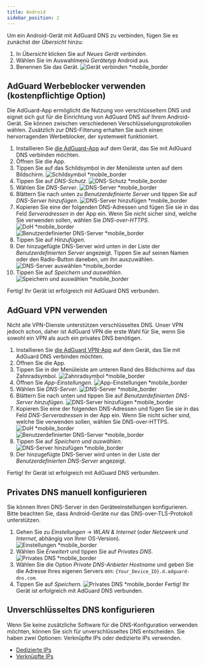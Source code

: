 ```yaml
---
title: Android
sidebar_position: 2
---
```


Um ein Android-Gerät mit AdGuard DNS zu verbinden, fügen Sie es zunächst der _Übersicht_ hinzu:

1. In _Übersicht_ klicken Sie auf _Neues Gerät verbinden_.
2. Wählen Sie im Auswahlmenü _Gerätetyp_ Android aus.
3. Benennen Sie das Gerät.
   ![Gerät verbinden \*mobile_border](https://cdn.adtidy.org/content/kb/dns/private/new_dns/connect/android_ab/choose_android.png)

## AdGuard Werbeblocker verwenden (kostenpflichtige Option)

Die AdGuard-App ermöglicht die Nutzung von verschlüsseltem DNS und eignet sich gut für die Einrichtung von AdGuard DNS auf Ihrem Android-Gerät. Sie können zwischen verschiedenen Verschlüsselungsprotokollen wählen. Zusätzlich zur DNS-Filterung erhalten Sie auch einen hervorragenden Werbeblocker, der systemweit funktioniert.

1. Installieren Sie [die AdGuard-App](https://adguard.com/adguard-android/overview.html) auf dem Gerät, das Sie mit AdGuard DNS verbinden möchten.
2. Öffnen Sie die App.
3. Tippen Sie auf das Schildsymbol in der Menüleiste unten auf dem Bildschirm.
   ![Schildsymbol \*mobile_border](https://cdn.adtidy.org/content/kb/dns/private/new_dns/connect/android_ab/android_step3.png)
4. Tippen Sie auf _DNS-Schutz_.
   ![DNS-Schutz \*mobile_border](https://cdn.adtidy.org/content/kb/dns/private/new_dns/connect/android_ab/android_step4.png)
5. Wählen Sie _DNS-Server_.
   ![DNS-Server \*mobile_border](https://cdn.adtidy.org/content/kb/dns/private/new_dns/connect/android_ab/android_step5.png)
6. Blättern Sie nach unten zu _Benutzerdefinierte Server_ und tippen Sie auf _DNS-Server hinzufügen_.
   ![DNS-Server hinzufügen \*mobile_border](https://cdn.adtidy.org/content/kb/dns/private/new_dns/connect/android_ab/android_step6.png)
7. Kopieren Sie eine der folgenden DNS-Adressen und fügen Sie sie in das Feld _Serveradressen_ in der App ein. Wenn Sie nicht sicher sind, welche Sie verwenden sollen, wählen Sie _DNS-over-HTTPS_.
   ![DoH \*mobile_border](https://cdn.adtidy.org/content/kb/dns/private/new_dns/connect/android_ab/android_step7_1.png)
   ![Benutzerdefinierter DNS-Server \*mobile_border](https://cdn.adtidy.org/content/kb/dns/private/new_dns/connect/android_ab/android_step7_2.png)
8. Tippen Sie auf _Hinzufügen_.
9. Der hinzugefügte DNS-Server wird unten in der Liste der _Benutzerdefinierten Server_ angezeigt. Tippen Sie auf seinen Namen oder den Radio-Button daneben, um ihn auszuwählen.
   ![DNS-Server auswählen \*mobile_border](https://cdn.adtidy.org/content/kb/dns/private/new_dns/connect/android_ab/android_step_9.png)
10. Tippen Sie auf _Speichern und auswählen_.
    ![Speichern und auswählen \*mobile_border](https://cdn.adtidy.org/content/kb/dns/private/new_dns/connect/android_ab/android_step10.png)

Fertig! Ihr Gerät ist erfolgreich mit AdGuard DNS verbunden.

## AdGuard VPN verwenden

Nicht alle VPN-Dienste unterstützen verschlüsseltes DNS. Unser VPN jedoch schon, daher ist AdGuard VPN die erste Wahl für Sie, wenn Sie sowohl ein VPN als auch ein privates DNS benötigen.

1. Installieren Sie [die AdGuard VPN-App](https://adguard-vpn.com/android/overview.html) auf dem Gerät, das Sie mit AdGuard DNS verbinden möchten.
2. Öffnen Sie die App.
3. Tippen Sie in der Menüleiste am unteren Rand des Bildschirms auf das Zahnradsymbol.
   ![Zahnradsymbol \*mobile_border](https://cdn.adtidy.org/content/kb/dns/private/new_dns/connect/android_vpn/android_step3.png)
4. Öffnen Sie _App-Einstellungen_.
   ![App-Einstellungen \*mobile_border](https://cdn.adtidy.org/content/kb/dns/private/new_dns/connect/android_vpn/android_step4.png)
5. Wählen Sie _DNS-Server_.
   ![DNS-Server \*mobile_border](https://cdn.adtidy.org/content/kb/dns/private/new_dns/connect/android_vpn/android_step5.png)
6. Blättern Sie nach unten und tippen Sie auf _Benutzerdefinierten DNS-Server hinzufügen_.
   ![DNS-Server hinzufügen \*mobile_border](https://cdn.adtidy.org/content/kb/dns/private/new_dns/connect/android_vpn/android_step6.png)
7. Kopieren Sie eine der folgenden DNS-Adressen und fügen Sie sie in das Feld _DNS-Serveradressen_ in der App ein. Wenn Sie nicht sicher sind, welche Sie verwenden sollen, wählen Sie DNS-over-HTTPS.
   ![DoH \*mobile_border](https://cdn.adtidy.org/content/kb/dns/private/new_dns/connect/android_vpn/android_step7_1.png)
   ![Benutzerdefinierter DNS-Server \*mobile_border](https://cdn.adtidy.org/content/kb/dns/private/new_dns/connect/android_vpn/android_step7_2.png)
8. Tippen Sie auf _Speichern und auswählen_.
   ![DNS-Server hinzufügen \*mobile_border](https://cdn.adtidy.org/content/kb/dns/private/new_dns/connect/android_vpn/android_step8.png)
9. Der hinzugefügte DNS-Server wird unten in der Liste der _Benutzerdefinierten DNS-Server_ angezeigt.

Fertig! Ihr Gerät ist erfolgreich mit AdGuard DNS verbunden.

## Privates DNS manuell konfigurieren

Sie können Ihren DNS-Server in den Geräteeinstellungen konfigurieren. Bitte beachten Sie, dass Android-Geräte nur das DNS-over-TLS-Protokoll unterstützen.

1. Gehen Sie zu _Einstellungen_ → _WLAN & Internet_ (oder _Netzwerk und Internet_, abhängig von Ihrer OS-Version).
   ![Einstellungen \*mobile_border](https://cdn.adtidy.org/content/kb/dns/private/new_dns/connect/android_manual/manual_step1.png)
2. Wählen Sie _Erweitert_ und tippen Sie auf _Privates DNS_.
   ![Privates DNS \*mobile_border](https://cdn.adtidy.org/content/kb/dns/private/new_dns/connect/android_manual/manual_step2.png)
3. Wählen Sie die Option _Private DNS-Anbieter Hostname_ und geben Sie die Adresse Ihres eigenen Servers ein: `{Your_Device_ID}.d.adguard-dns.com`.
4. Tippen Sie auf _Speichern_.
   ![Privates DNS \*mobile_border](https://cdn.adtidy.org/content/kb/dns/private/new_dns/connect/android_manual/manual_step4.png)
   Fertig! Ihr Gerät ist erfolgreich mit AdGuard DNS verbunden.

## Unverschlüsseltes DNS konfigurieren

Wenn Sie keine zusätzliche Software für die DNS-Konfiguration verwenden möchten, können Sie sich für unverschlüsseltes DNS entscheiden. Sie haben zwei Optionen: Verknüpfte IPs oder dedizierte IPs verwenden.

 - [Dedizierte IPs](/private-dns/connect-devices/other-options/dedicated-ip.md)
 - [Verknüpfte IPs](/private-dns/connect-devices/other-options/linked-ip.md)
